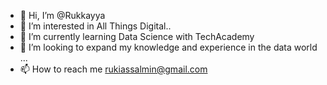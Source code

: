 - 👋 Hi, I’m @Rukkayya
- 👀 I’m interested in All Things Digital..
- 🌱 I’m currently learning Data Science with TechAcademy
- 💞️ I’m looking to expand my knowledge and experience in the data world ...
- 📫 How to reach me rukiassalmin@gmail.com

<!---
Rukkayya/Rukkayya is a ✨ special ✨ repository because its `README.md` (this file) appears on your GitHub profile.
You can click the Preview link to take a look at your changes.
--->
